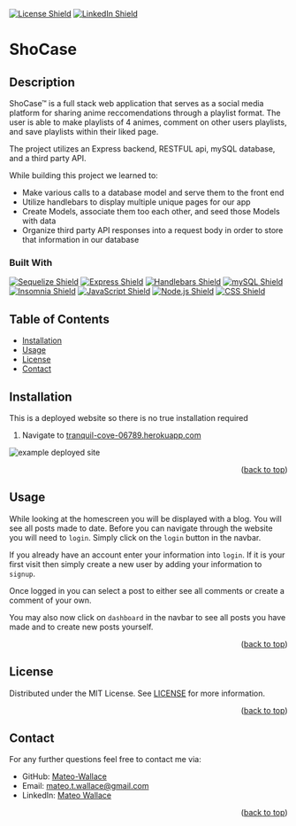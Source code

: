 <p id="readme-top"></p>

[![License Shield](https://img.shields.io/badge/License-MIT-success?style=for-the-badge)](./LICENSE) [![LinkedIn Shield](https://img.shields.io/badge/LinkedIn-555555?style=for-the-badge&logo=linkedin)](https://www.linkedin.com/in/mateo-wallace/)

# ShoCase

## Description

ShoCase™ is a full stack web application that serves as a social media platform for sharing anime reccomendations through a playlist format. The user is able to make playlists of 4 animes, comment on other users playlists, and save playlists within their liked page. 

The project utilizes an Express backend, RESTFUL api, mySQL database, and a third party API.

While building this project we learned to:
- Make various calls to a database model and serve them to the front end
- Utilize handlebars to display multiple unique pages for our app
- Create Models, associate them too each other, and seed those Models with data
- Organize third party API responses into a request body in order to store that information in our database

### Built With

[![Sequelize Shield](https://img.shields.io/badge/Sequelize-52B0E7?&style=for-the-badge&logo=sequelize&logoColor=white)](https://sequelize.org/) [![Express Shield](https://img.shields.io/badge/Express-000000?&style=for-the-badge&logo=express&logoColor=white)](http://expressjs.com/) [![Handlebars Shield](https://img.shields.io/badge/Handlebars-E34F26?&style=for-the-badge&logo=handlebars.js&logoColor=white)](https://handlebarsjs.com/) [![mySQL Shield](https://img.shields.io/badge/mySQL-4479A1?&style=for-the-badge&logo=mysql&logoColor=white)](https://www.mysql.com/) [![Insomnia Shield](https://img.shields.io/badge/Insomnia-4000BF?&style=for-the-badge&logo=insomnia&logoColor=white)](https://docs.insomnia.rest/) [![JavaScript Shield](https://img.shields.io/badge/JavaScript-F7DF1E?&style=for-the-badge&logo=javascript&logoColor=272727)](https://developer.mozilla.org/en-US/docs/Web/JavaScript) [![Node.js Shield](https://img.shields.io/badge/Node.js-339933?&style=for-the-badge&logo=node.js&logoColor=white)](https://nodejs.org/en/) [![CSS Shield](https://img.shields.io/badge/CSS-1572B6?&style=for-the-badge&logo=css3&logoColor=white)](https://developer.mozilla.org/en-US/docs/Web/CSS)

## Table of Contents
- [Installation](#installation)
- [Usage](#usage)
- [License](#license)
- [Contact](#contact)

## Installation

This is a deployed website so there is no true installation required

1. Navigate to [tranquil-cove-06789.herokuapp.com](https://tranquil-cove-06789.herokuapp.com/)

![example deployed site](./assets/exampleDeployed.png)

<p align="right">(<a href="#readme-top">back to top</a>)</p>

## Usage

While looking at the homescreen you will be displayed with a blog. You will see all posts made to date. Before you can navigate through the website you will need to `login`. Simply click on the `login` button in the navbar. 

If you already have an account enter your information into `login`. If it is your first visit then simply create a new user by adding your information to `signup`.

Once logged in you can select a post to either see all comments or create a comment of your own. 

You may also now click on `dashboard` in the navbar to see all posts you have made and to create new posts yourself.
<p align="right">(<a href="#readme-top">back to top</a>)</p>

## License

Distributed under the MIT License. See [LICENSE](./LICENSE) for more information.
<p align="right">(<a href="#readme-top">back to top</a>)</p>

## Contact

For any further questions feel free to contact me via:
- GitHub: [Mateo-Wallace](https://github.com/Mateo-Wallace)
- Email: [mateo.t.wallace@gmail.com](mailto:mateo.t.wallace@gmail.com)
- LinkedIn: [Mateo Wallace](https://www.linkedin.com/in/mateo-wallace-57931b254/)
<p align="right">(<a href="#readme-top">back to top</a>)</p>